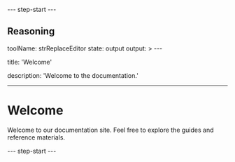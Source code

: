 --- step-start ---


## Reasoning



<tool-output>
toolName: strReplaceEditor
state: output
output: >
  ---

  title: 'Welcome'

  description: 'Welcome to the documentation.'

  ---


  # Welcome


  Welcome to our documentation site. Feel free to explore the guides and
  reference materials.

</tool-output>


--- step-start ---